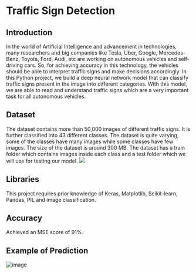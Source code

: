 # Traffic Sign Detection

## Introduction
In the world of Artificial Intelligence and advancement in technologies, many researchers and big companies like Tesla, Uber, Google, Mercedes-Benz, Toyota, Ford, Audi, etc are working on autonomous vehicles and self-driving cars. So, for achieving accuracy in this technology, the vehicles should be able to interpret traffic signs and make decisions accordingly.
In this Python project, we build a deep neural network model that can classify traffic signs present in the image into different categories. With this model, we are able to read and understand traffic signs which are a very important task for all autonomous vehicles.

## Dataset
The dataset contains more than 50,000 images of different traffic signs. It is further classified into 43 different classes. The dataset is quite varying, some of the classes have many images while some classes have few images. The size of the dataset is around 300 MB. The dataset has a train folder which contains images inside each class and a test folder which we will use for testing our model.
![](https://www.kaggle.com/meowmeowmeowmeowmeow/gtsrb-german-traffic-sign)

## Libraries
This project requires prior knowledge of Keras, Matplotlib, Scikit-learn, Pandas, PIL and image classification.

## Accuracy
Achieved an MSE score of 91%.

## Example of Prediction
![image](https://user-images.githubusercontent.com/62536511/127618545-c603b78e-bd40-4c36-ba18-46264bb9e048.png)

